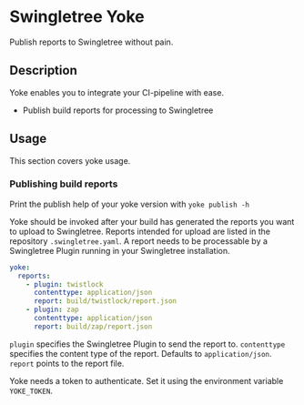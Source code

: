 # Swingletree Yoke

Publish reports to Swingletree without pain.

## Description

Yoke enables you to integrate your CI-pipeline with ease.

* Publish build reports for processing to Swingletree

## Usage

This section covers yoke usage.

### Publishing build reports

Print the publish help of your yoke version with `yoke publish -h`

Yoke should be invoked after your build has generated the reports you want to upload to Swingletree.
Reports intended for upload are listed in the repository `.swingletree.yaml`. A report needs to be processable by a
Swingletree Plugin running in your Swingletree installation.

```yaml
yoke:
  reports:
    - plugin: twistlock
      contenttype: application/json
      report: build/twistlock/report.json
    - plugin: zap
      contenttype: application/json
      report: build/zap/report.json
```

`plugin` specifies the Swingletree Plugin to send the report to. `contenttype` specifies the content type of the report. Defaults to `application/json`.
`report` points to the report file.

Yoke needs a token to authenticate. Set it using the environment variable `YOKE_TOKEN`.